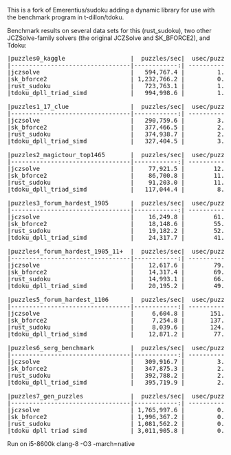 This is a fork of Emerentius/sudoku adding a dynamic library for use with the benchmark program in t-dillon/tdoku.

Benchmark results on several data sets for this (rust_sudoku), two other JCZSolve-family solvers (the original
JCZSolve and SK_BFORCE2), and Tdoku:

<pre>
|puzzles0_kaggle                  |  puzzles/sec|  usec/puzzle|   %no_guess|  guesses/puzzle|
|---------------------------------|------------:| -----------:| ----------:| --------------:|
|jczsolve                         |   594,767.4 |         1.7 |     100.0% |           0.00 |
|sk_bforce2                       | 1,232,766.2 |         0.8 |     100.0% |           0.00 |
|rust_sudoku                      |   723,763.1 |         1.4 |        N/A |            N/A |
|tdoku_dpll_triad_simd            |   994,998.6 |         1.0 |     100.0% |           0.00 |

|puzzles1_17_clue                 |  puzzles/sec|  usec/puzzle|   %no_guess|  guesses/puzzle|
|---------------------------------|------------:| -----------:| ----------:| --------------:|
|jczsolve                         |   290,759.6 |         3.4 |      69.6% |           1.84 |
|sk_bforce2                       |   377,466.5 |         2.6 |      73.7% |           1.00 |
|rust_sudoku                      |   374,938.7 |         2.7 |        N/A |            N/A |
|tdoku_dpll_triad_simd            |   327,404.5 |         3.1 |      78.6% |           0.62 |

|puzzles2_magictour_top1465       |  puzzles/sec|  usec/puzzle|   %no_guess|  guesses/puzzle|
|---------------------------------|------------:| -----------:| ----------:| --------------:|
|jczsolve                         |    77,921.5 |        12.8 |       2.3% |          20.73 |
|sk_bforce2                       |    86,700.8 |        11.5 |       3.6% |          15.43 |
|rust_sudoku                      |    91,203.0 |        11.0 |        N/A |            N/A |
|tdoku_dpll_triad_simd            |   117,044.4 |         8.5 |       7.9% |           9.06 |

|puzzles3_forum_hardest_1905      |  puzzles/sec|  usec/puzzle|   %no_guess|  guesses/puzzle|
|---------------------------------|------------:| -----------:| ----------:| --------------:|
|jczsolve                         |    16,249.8 |        61.5 |       0.0% |         138.67 |
|sk_bforce2                       |    18,148.6 |        55.1 |       0.0% |         103.35 |
|rust_sudoku                      |    19,182.2 |        52.1 |        N/A |            N/A |
|tdoku_dpll_triad_simd            |    24,317.7 |        41.1 |       0.0% |          55.02 |

|puzzles4_forum_hardest_1905_11+  |  puzzles/sec|  usec/puzzle|   %no_guess|  guesses/puzzle|
|---------------------------------|------------:| -----------:| ----------:| --------------:|
|jczsolve                         |    12,617.6 |        79.3 |       0.0% |         170.82 |
|sk_bforce2                       |    14,317.4 |        69.8 |       0.0% |         122.67 |
|rust_sudoku                      |    14,993.1 |        66.7 |        N/A |            N/A |
|tdoku_dpll_triad_simd            |    20,195.2 |        49.5 |       0.0% |          64.98 |

|puzzles5_forum_hardest_1106      |  puzzles/sec|  usec/puzzle|   %no_guess|  guesses/puzzle|
|---------------------------------|------------:| -----------:| ----------:| --------------:|
|jczsolve                         |     6,604.8 |       151.4 |       0.0% |         366.09 |
|sk_bforce2                       |     7,254.8 |       137.8 |       0.0% |         270.94 |
|rust_sudoku                      |     8,039.6 |       124.4 |        N/A |            N/A |
|tdoku_dpll_triad_simd            |    12,871.2 |        77.7 |       0.0% |         113.18 |

|puzzles6_serg_benchmark          |  puzzles/sec|  usec/puzzle|   %no_guess|  guesses/puzzle|
|---------------------------------|------------:| -----------:| ----------:| --------------:|
|jczsolve                         |   309,916.7 |         3.2 |       0.0% |           7.09 |
|sk_bforce2                       |   347,875.3 |         2.9 |       0.0% |           7.08 |
|rust_sudoku                      |   392,788.2 |         2.5 |        N/A |            N/A |
|tdoku_dpll_triad_simd            |   395,719.9 |         2.5 |       0.0% |           7.13 |

|puzzles7_gen_puzzles             |  puzzles/sec|  usec/puzzle|   %no_guess|  guesses/puzzle|
|---------------------------------|------------:| -----------:| ----------:| --------------:|
|jczsolve                         | 1,765,997.6 |         0.6 |      97.5% |           0.32 |
|sk_bforce2                       | 1,996,367.2 |         0.5 |      97.6% |           0.31 |
|rust_sudoku                      | 1,081,562.2 |         0.9 |        N/A |            N/A |
|tdoku_dpll_triad_simd            | 3,011,905.8 |         0.3 |      97.5% |           0.28 |
</pre>

Run on i5-8600k clang-8 -O3 -march=native
